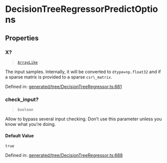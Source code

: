 # DecisionTreeRegressorPredictOptions

## Properties

### X?

> [`ArrayLike`](../types/ArrayLike.md)

The input samples. Internally, it will be converted to `dtype=np.float32` and if a sparse matrix is provided to a sparse `csr\_matrix`.

Defined in:  [generated/tree/DecisionTreeRegressor.ts:681](https://github.com/transitive-bullshit/scikit-learn-ts/blob/122b3c0/packages/sklearn/src/generated/tree/DecisionTreeRegressor.ts#L681)

### check\_input?

> `boolean`

Allow to bypass several input checking. Don’t use this parameter unless you know what you’re doing.

#### Default Value

`true`

Defined in:  [generated/tree/DecisionTreeRegressor.ts:688](https://github.com/transitive-bullshit/scikit-learn-ts/blob/122b3c0/packages/sklearn/src/generated/tree/DecisionTreeRegressor.ts#L688)
